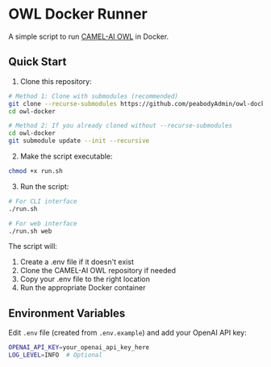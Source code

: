 # OWL Docker Runner

A simple script to run [CAMEL-AI OWL](https://github.com/CAMEL-AI-org/camelAiOwl) in Docker.

## Quick Start

1. Clone this repository:
```bash
# Method 1: Clone with submodules (recommended)
git clone --recurse-submodules https://github.com/peabodyAdmin/owl-docker.git
cd owl-docker

# Method 2: If you already cloned without --recurse-submodules
cd owl-docker
git submodule update --init --recursive
```

2. Make the script executable:
```bash
chmod +x run.sh
```

3. Run the script:
```bash
# For CLI interface
./run.sh

# For web interface
./run.sh web
```

The script will:
1. Create a .env file if it doesn't exist
2. Clone the CAMEL-AI OWL repository if needed
3. Copy your .env file to the right location
4. Run the appropriate Docker container

## Environment Variables

Edit `.env` file (created from `.env.example`) and add your OpenAI API key:
```bash
OPENAI_API_KEY=your_openai_api_key_here
LOG_LEVEL=INFO  # Optional
```